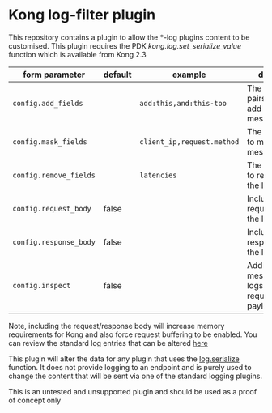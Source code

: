 Kong log-filter plugin
======================

This repository contains a plugin to allow the *-log plugins content to be customised. This plugin requires the PDK *kong.log.set_serialize_value* function which is available from Kong 2.3

| form parameter             | default             |example |  description              |
| ---                        | ---                 | ---    | ---                       |
| `config.add_fields`        | |`add:this,and:this-too`|The `name:value` pairs of fields to add to the log message|
| `config.mask_fields`       | |`client_ip,request.method`|The `name` of fields to mask in the log message|
| `config.remove_fields`     | |`latencies`|The `name` of fields to remove from in the log message|
| `config.request_body`      |false||Include the request body in the log message|
| `config.response_body`     |false||Include the response body in the log message|
| `config.inspect`           |false||Add debug messages to the logs with request/response payloads|

Note, including the request/response body will increase memory requirements for Kong and also force request buffering to be enabled. You can review the standard log entries that can be altered [here](https://docs.konghq.com/gateway-oss/2.3.x/pdk/kong.log/#konglogserialize)

This plugin will alter the data for any plugin that uses the [log.serialize](https://docs.konghq.com/gateway-oss/2.3.x/pdk/kong.log/#konglogserialize) function. It does not provide logging to an endpoint and is purely used to change the content that will be sent via one of the standard logging plugins.

This is an untested and unsupported plugin and should be used as a proof of concept only
